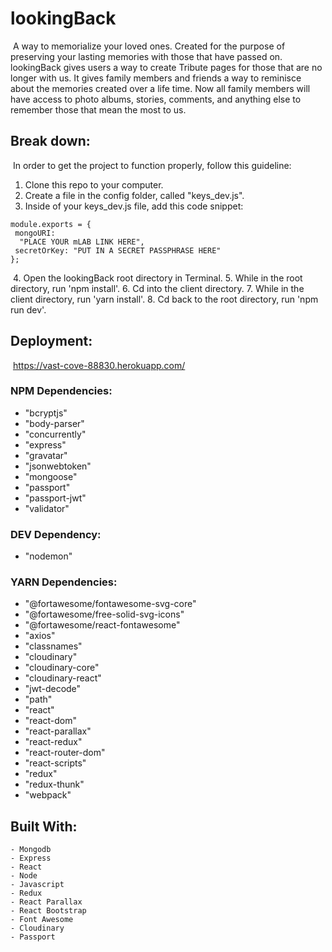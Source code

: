 # lookingBack
​
A way to memorialize your loved ones. Created for the purpose of preserving your lasting memories with those that have passed on. lookingBack gives users a way to create Tribute pages for those that are no longer with us. It gives family members and friends a way to reminisce about the memories created over a life time. Now all family members will have access to photo albums, stories, comments, and anything else to remember those that mean the most to us.
​
## Break down:
​
In order to get the project to function properly, follow this guideline:
​
1. Clone this repo to your computer.
2. Create a file in the config folder, called "keys_dev.js".
3. Inside of your keys_dev.js file, add this code snippet:
​
```
module.exports = {
 mongoURI:
  "PLACE YOUR mLAB LINK HERE",
 secretOrKey: "PUT IN A SECRET PASSPHRASE HERE"
};
```
​
4. Open the lookingBack root directory in Terminal.
5. While in the root directory, run 'npm install'.
6. Cd into the client directory.
7. While in the client directory, run 'yarn install'.
8. Cd back to the root directory, run 'npm run dev'.
​
## Deployment:
​
https://vast-cove-88830.herokuapp.com/
​
### NPM Dependencies:
- "bcryptjs"
- "body-parser"
- "concurrently"
- "express"
- "gravatar"
- "jsonwebtoken"
- "mongoose"
- "passport"
- "passport-jwt"
- "validator"
​
### DEV Dependency:
- "nodemon"
​
### YARN Dependencies:
- "@fortawesome/fontawesome-svg-core"
- "@fortawesome/free-solid-svg-icons"
- "@fortawesome/react-fontawesome"
- "axios"
- "classnames"
- "cloudinary"
- "cloudinary-core"
- "cloudinary-react"
- "jwt-decode"
- "path"
- "react"
- "react-dom"
- "react-parallax"
- "react-redux"
- "react-router-dom"
- "react-scripts"
- "redux"
- "redux-thunk"
- "webpack"
​
## Built With:
```
- Mongodb
- Express
- React
- Node
- Javascript
- Redux
- React Parallax
- React Bootstrap
- Font Awesome
- Cloudinary
- Passport
```
